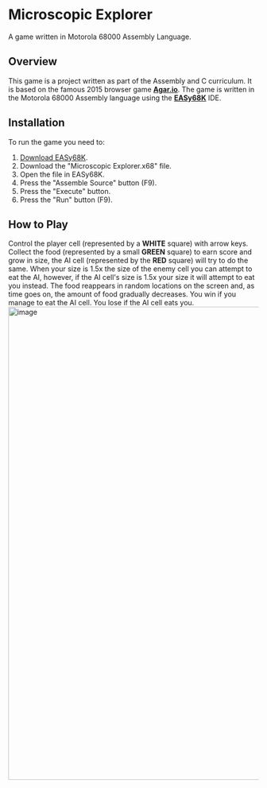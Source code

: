 # Microscopic Explorer
A game written in Motorola 68000 Assembly Language.
## Overview
This game is a project written as part of the Assembly and C curriculum. It is based on the famous 2015 browser game [**Agar.io**](https://en.wikipedia.org/wiki/Agar.io). The game is written in the Motorola 68000 Assembly language using the [**EASy68K**](http://www.easy68k.com/) IDE.
## Installation
To run the game you need to:
1. [Download EASy68K](http://www.easy68k.com/files/SetupEASy68K.exe).
2. Download the "Microscopic Explorer.x68" file.
3. Open the file in EASy68K.
4. Press the "Assemble Source" button (F9).
5. Press the "Execute" button.
6. Press the "Run" button (F9).
## How to Play
Control the player cell (represented by a **WHITE** square) with arrow keys. Collect the food (represented by a small **GREEN** square) to earn score and grow in size, the AI cell (represented by the **RED** square) will try to do the same. When your size is 1.5x the size of the enemy cell you can attempt to eat the AI, however, if the AI cell's size is 1.5x your size it will attempt to eat you instead. The food reappears in random locations on the screen and, as time goes on, the amount of food gradually decreases. You win if you manage to eat the AI cell. You lose if the AI cell eats you.
<img width="1277" height="952" alt="image" src="https://github.com/user-attachments/assets/1f181f7f-bb3d-48bc-9f5a-a6f323272e03" />


